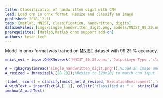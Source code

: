 ```yaml
---
title: Classification of handwritten digit with CNN
lead: Load cnn in onnx format. Resize and classify an image
published: 2018-12-11
tags: [matlab, MNIST, classification, handwritten, digits]
datazooFiles: [imgs/single_handwritten_digit.png, models/MNIST_99.29.onnx ]
prerequisites: [Matlab,Matlab onnx support add-on]
authors: tesar-tech
---
```

Model in onnx format was trained on [MNIST](http://yann.lecun.com/exdb/mnist/) dataset with 99.29 % accuracy.
  
``` matlab
mnist_net = importONNXNetwork('MNIST_99.29.onnx','OutputLayerType','classification','ClassNames',{'0','1','2','3','4','5','6','7','8','9'}); %Import MNIST cnn

A = rgb2gray(imread('single_handwritten_digit.png'));%Load an image and covert to grayscale
A_resized = imresize(A,[28 28]);%Resize to [28x28] to match cnn input layer

[label, score] = classify(mnist_net,A_resized,'ExecutionEnvironment','cpu');
A_withText = insertText(A,[1 1], cellstr("classified as " +  string(label)+newline+ "("+ num2str(max(score)*100,'%0.2f %%)')) ,'FontSize',28); % add text with classifiaction results
imshow(A_withText)
```


